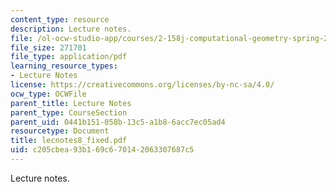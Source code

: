 ```yaml
---
content_type: resource
description: Lecture notes.
file: /ol-ocw-studio-app/courses/2-158j-computational-geometry-spring-2003/c205cbea93b169c670142063307687c5_lecnotes8_fixed.pdf
file_size: 271701
file_type: application/pdf
learning_resource_types:
- Lecture Notes
license: https://creativecommons.org/licenses/by-nc-sa/4.0/
ocw_type: OCWFile
parent_title: Lecture Notes
parent_type: CourseSection
parent_uid: 0441b151-058b-13c5-a1b8-6acc7ec05ad4
resourcetype: Document
title: lecnotes8_fixed.pdf
uid: c205cbea-93b1-69c6-7014-2063307687c5
---
```

Lecture notes.